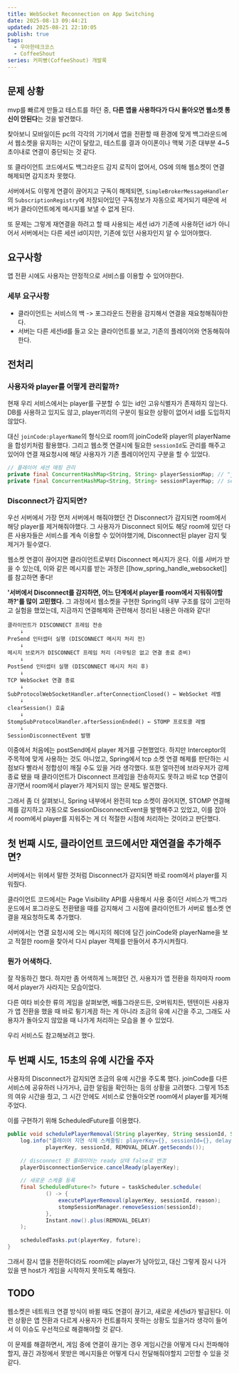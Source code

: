 ```yaml
---
title: WebSocket Reconnection on App Switching
date: 2025-08-13 09:44:21
updated: 2025-08-21 22:10:05
publish: true
tags:
  - 우아한테크코스
  - CoffeeShout
series: 커피빵(CoffeeShout) 개발록
---
```

## 문제 상황
mvp를 빠르게 만들고 테스트를 하던 중, **다른 앱을 사용하다가 다시 돌아오면 웹소켓 통신이 안된다**는 것을 발견했다.

찾아보니 모바일이든 pc의 각각의 기기에서 앱을 전환할 때 환경에 맞게 백그라운드에서 웹소켓을 유지하는 시간이 달랐고, 테스트를 결과 아이폰이나 맥북 기준 대부분 4~5초이내로 연결이 중단되는 것 같다.

또 클라이언트 코드에서도 백그라운드 감지 로직이 없어서, OS에 의해 웹소켓이 연결 해제되면 감지조차 못했다.

서버에서도 이렇게 연결이 끊어지고 구독이 해제되면, `SimpleBrokerMessageHandler`의 `SubscriptionRegistry`에 저장되어있던 구독정보가 자동으로 제거되기 때문에 서버가 클라이언트에게 메시지를 보낼 수 없게 된다.

또 문제는 그렇게 재연결을 하려고 할 때 사용되는 세션 id가 기존에 사용하던 id가 아니어서 서버에서는 다른 세션 id이지만, 기존에 있던 사용자인지 알 수 있어야했다.

## 요구사항
앱 전환 시에도 사용자는 안정적으로 서비스를 이용할 수 있어야한다.
### 세부 요구사항
- 클라이언트는 서비스의 백 -> 포그라운드 전환을 감지해서 연결을 재요청해줘야한다.
- 서버는 다른 세션id를 들고 오는 클라이언트를 보고, 기존의 플레이어와 연동해줘야한다.

## 전처리
### 사용자와 player를 어떻게 관리할까?
현재 우리 서비스에서는 player를 구분할 수 있는 id인 고유식별자가 존재하지 않는다. DB를 사용하고 있지도 않고, player끼리의 구분이 필요한 상황이 없어서 id를 도입하지 않았다.

대신 `joinCode:playerName`의 형식으로 room의 joinCode와 player의 playerName을 합성키처럼 활용했다. 그리고 웹소켓 연결시에 필요한 `sessionId`도 관리를 해주고 있어야 연결 재요청시에 해당 사용자가 기존 플레이어인지 구분을 할 수 있었다.

```java
// 플레이어 세션 매핑 관리  
private final ConcurrentHashMap<String, String> playerSessionMap; // "joinCode:playerName" -> sessionId  
private final ConcurrentHashMap<String, String> sessionPlayerMap; // sessionId -> "joinCode:playerName"
```

### Disconnect가 감지되면?
우선 서버에서 가장 먼저 서버에서 해줘야했던 건 Disconnect가 감지되면 room에서 해당 player를 제거해줘야했다. 그 사용자가 Disconnect 되어도 해당 room에 있던 다른 사용자들은 서비스를 계속 이용할 수 있어야했기에, Disconnect된 player 감지 및 제거가 필수였다.

웹소켓 연결이 끊어지면 클라이언트로부터 Disconnect 메시지가 온다. 이를 서버가 받을 수 있는데, 이와 같은 메시지를 받는 과정은 [[how_spring_handle_websocket]]를 참고하면 좋다!

**'서버에서 Disconnect를 감지하면, 어느 단계에서 player를 room에서 지워줘야할까?'를 많이 고민했다.** 그 과정에서 웹소켓을 구현한 Spring의 내부 구조를 많이 고민하고 실험을 했었는데, 지금까지 연결해제와 관련해서 정리된 내용은 아래와 같다!
```
클라이언트가 DISCONNECT 프레임 전송
	↓ 
PreSend 인터셉터 실행 (DISCONNECT 메시지 처리 전)
	↓ 
메시지 브로커가 DISCONNECT 프레임 처리 (라우팅은 없고 연결 종료 준비)
	↓ 
PostSend 인터셉터 실행 (DISCONNECT 메시지 처리 후)
	↓ 
TCP WebSocket 연결 종료
	↓ 
SubProtocolWebSocketHandler.afterConnectionClosed() ← WebSocket 레벨
	↓ 
clearSession() 호출
	↓ 
StompSubProtocolHandler.afterSessionEnded() ← STOMP 프로토콜 레벨
	↓ 
SessionDisconnectEvent 발행 
```
이중에서 처음에는 postSend에서 player 제거를 구현했었다. 하지만 Interceptor의 주목적에 맞게 사용하는 것도 아니었고, Spring에서 tcp 소켓 연결 해제를 판단하는 시점보다 빨라서 정합성이 깨질 수도 있을 거라 생각했다. 또한 얼마전에 브라우저가 강제종료 됐을 때 클라이언트가 Disconnect 프레임을 전송하지도 못하고 바로 tcp 연결이 끊기면서 room에서 player가 제거되지 않는 문제도 발견했다. 

그래서 좀 더 살펴보니, Spring 내부에서 완전히 tcp 소켓이 끊어지면, STOMP 연결해제를 감지하고 자동으로 SessionDisconnectEvent을 발행해주고 있었고,  이를 잡아서 room에서 player를 지워주는 게 더 적절한 시점에 처리하는 것이라고 판단했다.

## 첫 번째 시도, 클라이언트 코드에서만 재연결을 추가해주면?
서버에서는 위에서 말한 것처럼 Disconnect가 감지되면 바로 room에서 player를 지워줬다.

클라이언트 코드에서는 Page Visibility API를 사용해서 사용 중이던 서비스가 백그라운드에서 포그라운도 전환됐을 때를 감지해서 그 시점에 클라이언트가 서버로 웹소켓 연결을 재요청하도록 추가했다.

서버에서는 연결 요청시에 오는 메시지의 헤더에 담긴 joinCode와 playerName을 보고 적절한 room을 찾아서 다시 player 객체를 만들어서 추가시켜줬다.

### 뭔가 어색하다.
잘 작동하긴 했다. 하지만 좀 어색하게 느껴졌던 건, 사용자가 앱 전환을 하자마자 room에서 player가 사라지는 모습이었다. 

다른 여타 비슷한 류의 게임을 살펴보면, 배틀그라운드든, 오버워치든, 텐텐이든 사용자가 앱 전환을 했을 때 바로 튕기게끔 하는 게 아니라 조금의 유예 시간을 주고, 그래도 사용자가 돌아오지 않았을 때 나가게 처리하는 모습을 볼 수 있었다.

우리 서비스도 참고해보려고 했다.
## 두 번째 시도, 15초의 유예 시간을 주자
사용자의 Disconnect가 감지되면 조금의 유예 시간을 주도록 했다. joinCode를 다른 서비스에 공유하러 나가거나, 급한 알림을 확인하는 등의 상황을 고려했다. 그렇게 15초의 여유 시간을 줬고, 그 시간 안에도 서비스로 안돌아오면 room에서 player를 제거해주었다.

이를 구현하기 위해 ScheduledFuture를 이용했다.
```java
public void schedulePlayerRemoval(String playerKey, String sessionId, String reason) {  
    log.info("플레이어 지연 삭제 스케줄링: playerKey={}, sessionId={}, delay={}초",  
            playerKey, sessionId, REMOVAL_DELAY.getSeconds());  
  
    // disconnect 된 플레이어는 ready 상태 false로 변경  
    playerDisconnectionService.cancelReady(playerKey);  
  
    // 새로운 스케줄 등록  
    final ScheduledFuture<?> future = taskScheduler.schedule(  
            () -> {  
                executePlayerRemoval(playerKey, sessionId, reason);  
                stompSessionManager.removeSession(sessionId);  
            },  
            Instant.now().plus(REMOVAL_DELAY)  
    );  
  
    scheduledTasks.put(playerKey, future);  
}
```

그래서 잠시 앱을 전환하더라도 room에는 player가 남아있고, 대신 그렇게 잠시 나가있을 땐 host가 게임을 시작하지 못하도록 해줬다.

## TODO
웹소켓은 네트워크 연결 방식이 바뀔 때도 연결이 끊기고, 새로운 세션id가 발급된다. 이런 상황은 앱 전환과 다르게 사용자가 컨트롤하지 못하는 상황도 있을거라 생각이 들어서 이 이슈도 우선적으로 해결해야할 것 같다.

이 문제를 해결하면서, 게임 중에 연결이 끊기는 경우 게임시간을 어떻게 다시 전파해야할지, 끊긴 과정에서 못받은 메시지들은 어떻게 다시 전달해줘야할지 고민할 수 있을 것 같다.